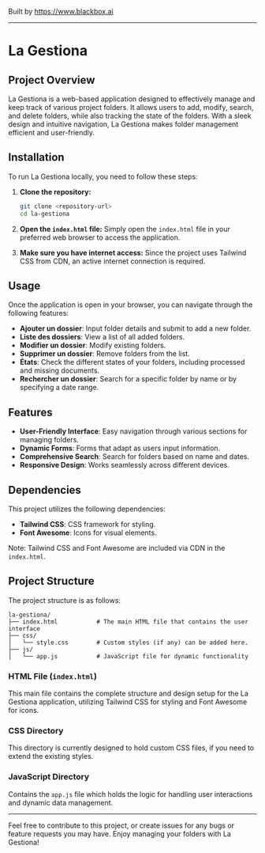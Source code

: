 
Built by https://www.blackbox.ai

---

# La Gestiona

## Project Overview
La Gestiona is a web-based application designed to effectively manage and keep track of various project folders. It allows users to add, modify, search, and delete folders, while also tracking the state of the folders. With a sleek design and intuitive navigation, La Gestiona makes folder management efficient and user-friendly.

## Installation
To run La Gestiona locally, you need to follow these steps:

1. **Clone the repository:**
   ```bash
   git clone <repository-url>
   cd la-gestiona
   ```

2. **Open the `index.html` file:**
   Simply open the `index.html` file in your preferred web browser to access the application.

3. **Make sure you have internet access:**
   Since the project uses Tailwind CSS from CDN, an active internet connection is required.

## Usage
Once the application is open in your browser, you can navigate through the following features:

- **Ajouter un dossier**: Input folder details and submit to add a new folder.
- **Liste des dossiers**: View a list of all added folders.
- **Modifier un dossier**: Modify existing folders.
- **Supprimer un dossier**: Remove folders from the list.
- **États**: Check the different states of your folders, including processed and missing documents.
- **Rechercher un dossier**: Search for a specific folder by name or by specifying a date range.

## Features
- **User-Friendly Interface**: Easy navigation through various sections for managing folders.
- **Dynamic Forms**: Forms that adapt as users input information.
- **Comprehensive Search**: Search for folders based on name and dates.
- **Responsive Design**: Works seamlessly across different devices.

## Dependencies
This project utilizes the following dependencies:
- **Tailwind CSS**: CSS framework for styling.
- **Font Awesome**: Icons for visual elements.

Note: Tailwind CSS and Font Awesome are included via CDN in the `index.html`.

## Project Structure
The project structure is as follows:

```
la-gestiona/
├── index.html           # The main HTML file that contains the user interface
├── css/
│   └── style.css        # Custom styles (if any) can be added here.
├── js/
│   └── app.js           # JavaScript file for dynamic functionality
```

### HTML File (`index.html`)
This main file contains the complete structure and design setup for the La Gestiona application, utilizing Tailwind CSS for styling and Font Awesome for icons.

### CSS Directory
This directory is currently designed to hold custom CSS files, if you need to extend the existing styles.

### JavaScript Directory
Contains the `app.js` file which holds the logic for handling user interactions and dynamic data management.

---

Feel free to contribute to this project, or create issues for any bugs or feature requests you may have. Enjoy managing your folders with La Gestiona!
